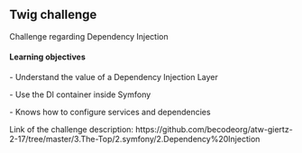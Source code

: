 <h2>Twig challenge</h2>

<p>Challenge regarding Dependency Injection</p>

<h4>Learning objectives</h4>
<p>- Understand the value of a Dependency Injection Layer</p>
<p>- Use the DI container inside Symfony</p>
<p>- Knows how to configure services and dependencies</p>

<p>Link of the challenge description: https://github.com/becodeorg/atw-giertz-2-17/tree/master/3.The-Top/2.symfony/2.Dependency%20Injection </p>
